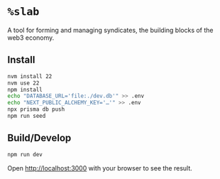 # `%slab` #

A tool for forming and managing syndicates, the building blocks of the web3
economy.

## Install ##

```bash
nvm install 22
nvm use 22
npm install
echo "DATABASE_URL='file:./dev.db'" >> .env
echo "NEXT_PUBLIC_ALCHEMY_KEY='…'" >> .env
npx prisma db push
npm run seed
```

## Build/Develop ##

```bash
npm run dev
```

Open [http://localhost:3000](http://localhost:3000) with your browser to see
the result.
